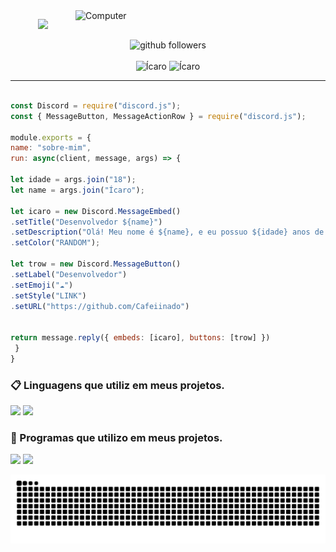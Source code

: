 <img src="https://i2.wp.com/allhtaccess.info/wp-content/uploads/2018/03/programming.gif?fit=1281%2C716&ssl=1" min-width="200px" max-width="200px" width="400px" align="right" alt="Computer">

<p align="center">
    <img src="https://discord.c99.nl/widget/theme-3/914577400845721700.png" />
</p>

<p align="center">
    <img src="https://img.shields.io/github/followers/zSpl1nterUS?label=Follow&style=social" alt="github followers" /><br>
    <br>
    <img src="https://github-readme-stats.vercel.app/api?username=Cafeiinado&show_icons=true&theme=dark" alt="Ícaro" />
    <img src="https://github-readme-stats.vercel.app/api/top-langs/?username=Cafeiinado&theme=dark" alt="Ícaro" />
   
</p>
<hr>

```js

const Discord = require("discord.js");
const { MessageButton, MessageActionRow } = require("discord.js");

module.exports = {
name: "sobre-mim",
run: async(client, message, args) => {

let idade = args.join("18");
let name = args.join("Ícaro");
    
let icaro = new Discord.MessageEmbed()
.setTitle("Desenvolvedor ${name}")
.setDescription("Olá! Meu nome é ${name}, e eu possuo ${idade} anos de idade.")
.setColor("RANDOM");
    
let trow = new Discord.MessageButton()
.setLabel("Desenvolvedor")
.setEmoji("☁")
.setStyle("LINK")
.setURL("https://github.com/Cafeiinado")
    
    
return message.reply({ embeds: [icaro], buttons: [trow] })
 }   
}
```

### 📋 Linguagens que utiliz em meus projetos.

<code><img height="30" src="https://img.shields.io/badge/PHP-blue?style=for-the-badge&logo=php&logoColor=white"></code>
<code><img height="30" src="https://img.shields.io/badge/JavaScript-F7DF1E?style=for-the-badge&logo=javascript&logoColor=black"></code>


### 🚀 Programas que utilizo em meus projetos.

<code><img height="30" src="https://img.shields.io/badge/IntelliJ-black?style=for-the-badge&logo=intellij-idea&logoColor=white"></code>
<code><img height="30" src="https://img.shields.io/badge/VSCode-008B8B?style=for-the-badge&logo=visual-studio-code&logoColor=white"></code>
  
![Snake animation](https://github.com/NailsonDev/NailsonDev/blob/output/github-contribution-grid-snake.svg)
